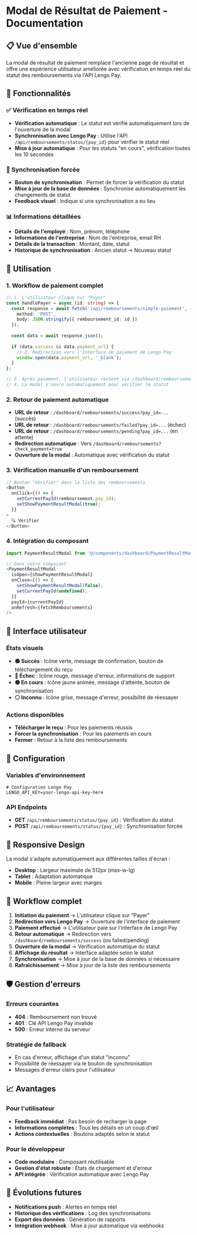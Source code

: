 # Modal de Résultat de Paiement - Documentation

## 📋 Vue d'ensemble

La modal de résultat de paiement remplace l'ancienne page de résultat et offre une expérience utilisateur améliorée avec vérification en temps réel du statut des remboursements via l'API Lengo Pay.

## 🎯 Fonctionnalités

### ✅ Vérification en temps réel
- **Vérification automatique** : Le statut est vérifié automatiquement lors de l'ouverture de la modal
- **Synchronisation avec Lengo Pay** : Utilise l'API `/api/remboursements/status/{pay_id}` pour vérifier le statut réel
- **Mise à jour automatique** : Pour les statuts "en cours", vérification toutes les 10 secondes

### 🔄 Synchronisation forcée
- **Bouton de synchronisation** : Permet de forcer la vérification du statut
- **Mise à jour de la base de données** : Synchronise automatiquement les changements de statut
- **Feedback visuel** : Indique si une synchronisation a eu lieu

### 📊 Informations détaillées
- **Détails de l'employé** : Nom, prénom, téléphone
- **Informations de l'entreprise** : Nom de l'entreprise, email RH
- **Détails de la transaction** : Montant, date, statut
- **Historique de synchronisation** : Ancien statut → Nouveau statut

## 🚀 Utilisation

### 1. Workflow de paiement complet
```typescript
// 1. L'utilisateur clique sur "Payer"
const handlePayer = async (id: string) => {
  const response = await fetch('/api/remboursements/simple-paiement', {
    method: 'POST',
    body: JSON.stringify({ remboursement_id: id })
  });
  
  const data = await response.json();
  
  if (data.success && data.payment_url) {
    // 2. Redirection vers l'interface de paiement de Lengo Pay
    window.open(data.payment_url, '_blank');
  }
};

// 3. Après paiement, l'utilisateur revient via /dashboard/remboursements/success
// 4. La modal s'ouvre automatiquement pour vérifier le statut
```

### 2. Retour de paiement automatique
- **URL de retour** : `/dashboard/remboursements/success?pay_id=...` (succès)
- **URL de retour** : `/dashboard/remboursements/failed?pay_id=...` (échec)
- **URL de retour** : `/dashboard/remboursements/pending?pay_id=...` (en attente)
- **Redirection automatique** : Vers `/dashboard/remboursements?check_payment=true`
- **Ouverture de la modal** : Automatique avec vérification du statut

### 3. Vérification manuelle d'un remboursement
```typescript
// Bouton "Vérifier" dans la liste des remboursements
<Button
  onClick={() => {
    setCurrentPayId(remboursement.pay_id);
    setShowPaymentResultModal(true);
  }}
>
  🔍 Vérifier
</Button>
```

### 4. Intégration du composant
```typescript
import PaymentResultModal from '@/components/dashboard/PaymentResultModal';

// Dans votre composant
<PaymentResultModal
  isOpen={showPaymentResultModal}
  onClose={() => {
    setShowPaymentResultModal(false);
    setCurrentPayId(undefined);
  }}
  payId={currentPayId}
  onRefresh={fetchRemboursements}
/>
```

## 🎨 Interface utilisateur

### États visuels
- **🟢 Succès** : Icône verte, message de confirmation, bouton de téléchargement du reçu
- **🔴 Échec** : Icône rouge, message d'erreur, informations de support
- **🟡 En cours** : Icône jaune animée, message d'attente, bouton de synchronisation
- **⚪ Inconnu** : Icône grise, message d'erreur, possibilité de réessayer

### Actions disponibles
- **Télécharger le reçu** : Pour les paiements réussis
- **Forcer la synchronisation** : Pour les paiements en cours
- **Fermer** : Retour à la liste des remboursements

## 🔧 Configuration

### Variables d'environnement
```env
# Configuration Lengo Pay
LENGO_API_KEY=your-lengo-api-key-here
```

### API Endpoints
- **GET** `/api/remboursements/status/{pay_id}` : Vérification du statut
- **POST** `/api/remboursements/status/{pay_id}` : Synchronisation forcée

## 📱 Responsive Design

La modal s'adapte automatiquement aux différentes tailles d'écran :
- **Desktop** : Largeur maximale de 512px (max-w-lg)
- **Tablet** : Adaptation automatique
- **Mobile** : Pleine largeur avec marges

## 🔄 Workflow complet

1. **Initiation du paiement** → L'utilisateur clique sur "Payer"
2. **Redirection vers Lengo Pay** → Ouverture de l'interface de paiement
3. **Paiement effectué** → L'utilisateur paie sur l'interface de Lengo Pay
4. **Retour automatique** → Redirection vers `/dashboard/remboursements/success` (ou failed/pending)
5. **Ouverture de la modal** → Vérification automatique du statut
6. **Affichage du résultat** → Interface adaptée selon le statut
7. **Synchronisation** → Mise à jour de la base de données si nécessaire
8. **Rafraîchissement** → Mise à jour de la liste des remboursements

## 🛡️ Gestion d'erreurs

### Erreurs courantes
- **404** : Remboursement non trouvé
- **401** : Clé API Lengo Pay invalide
- **500** : Erreur interne du serveur

### Stratégie de fallback
- En cas d'erreur, affichage d'un statut "inconnu"
- Possibilité de réessayer via le bouton de synchronisation
- Messages d'erreur clairs pour l'utilisateur

## 📈 Avantages

### Pour l'utilisateur
- **Feedback immédiat** : Pas besoin de recharger la page
- **Informations complètes** : Tous les détails en un coup d'œil
- **Actions contextuelles** : Boutons adaptés selon le statut

### Pour le développeur
- **Code modulaire** : Composant réutilisable
- **Gestion d'état robuste** : États de chargement et d'erreur
- **API intégrée** : Vérification automatique avec Lengo Pay

## 🔮 Évolutions futures

- **Notifications push** : Alertes en temps réel
- **Historique des vérifications** : Log des synchronisations
- **Export des données** : Génération de rapports
- **Intégration webhook** : Mise à jour automatique via webhooks 